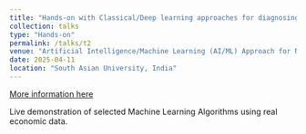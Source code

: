 ```yaml
---
title: "Hands-on with Classical/Deep learning approaches for diagnosing Neurodegenerative Diseases."
collection: talks
type: "Hands-on"
permalink: /talks/t2
venue: "Artificial Intelligence/Machine Learning (AI/ML) Approach for Neurodegenerative Disorders (2025), Two-days workshop on Healthcare Research"
date: 2025-04-11
location: "South Asian University, India"
---
```


[More information here]([http://exampleurl.com](https://sites.google.com/view/wmle2024/home))

Live demonstration of selected Machine Learning Algorithms using real economic data.
